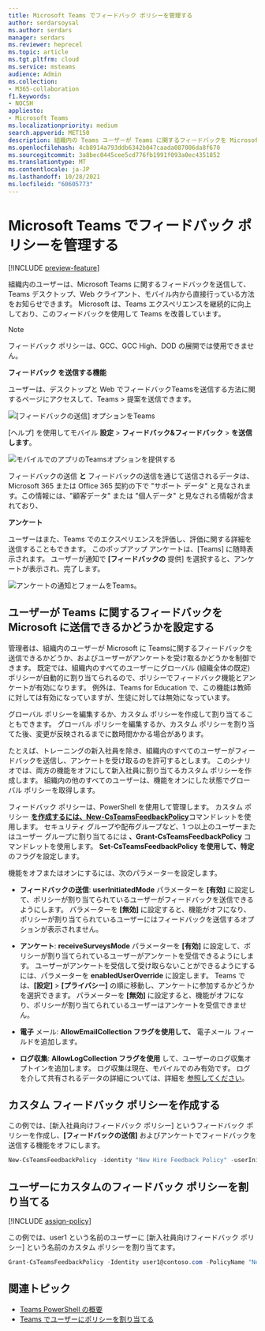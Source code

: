 ```yaml
---
title: Microsoft Teams でフィードバック ポリシーを管理する
author: serdarsoysal
ms.author: serdars
manager: serdars
ms.reviewer: heprecel
ms.topic: article
ms.tgt.pltfrm: cloud
ms.service: msteams
audience: Admin
ms.collection:
- M365-collaboration
f1.keywords:
- NOCSH
appliesto:
- Microsoft Teams
ms.localizationpriority: medium
search.appverid: MET150
description: 組織内の Teams ユーザーが Teams に関するフィードバックを Microsoft に送信できるかどうかを制御するフィードバック ポリシーの使用方法について説明します。
ms.openlocfilehash: 4cb8914a793ddb6342b047caada087006da8f670
ms.sourcegitcommit: 3a8bec0445cee5cd776fb1991f093a0ec4351852
ms.translationtype: MT
ms.contentlocale: ja-JP
ms.lasthandoff: 10/28/2021
ms.locfileid: "60605773"
---
```

# <a name="manage-feedback-policies-in-microsoft-teams"></a>Microsoft Teams でフィードバック ポリシーを管理する

[!INCLUDE [preview-feature](includes/preview-feature.md)]

組織内のユーザーは、Microsoft Teams に関するフィードバックを送信して、Teams デスクトップ、Web クライアント、モバイル内から直接行っている方法をお知らせできます。 Microsoft は、Teams エクスペリエンスを継続的に向上しており、このフィードバックを使用して Teams を改善しています。

> [!NOTE]
> フィードバック ポリシーは、GCC、GCC High、DOD の展開では使用できません。

**フィードバック **を送信する機能****

ユーザーは、デスクトップと Web でフィードバックTeamsを送信する方法に関するページにアクセスして、Teams  >  提案を送信できます。


![[フィードバックの送信] オプションをTeams](media/manage-feedback-policies-in-teams-give-feedback.png)

[ヘルプ] を使用してモバイル **設定**  >  **フィードバック&フィードバック**  >  **を送信します**。

![モバイルでのアプリのTeamsオプションを提供する](media/feedback3.jpg)

 フィードバックの送信 **と** フィードバックの送信を通じて送信されるデータは、Microsoft 365 または Office 365 契約の下で "サポート データ" と見なされます。この情報には、"顧客データ" または "個人データ" と見なされる情報が含まれており、



**アンケート**

ユーザーはまた、Teams でのエクスペリエンスを評価し、評価に関する詳細を送信することもできます。 このポップアップ アンケートは、[Teams] に随時表示されます。 ユーザーが通知で **[フィードバックの** 提供] を選択すると、アンケートが表示され、完了します。

![アンケートの通知とフォームをTeams。](media/manage-feedback-policies-in-teams-survey.png)

## <a name="set-whether-users-can-send-feedback-about-teams-to-microsoft"></a>ユーザーが Teams に関するフィードバックを Microsoft に送信できるかどうかを設定する

管理者は、組織内のユーザーが Microsoft に Teamsに関するフィードバックを送信できるかどうか、およびユーザーがアンケートを受け取るかどうかを制御できます。 既定では、組織内のすべてのユーザーにグローバル (組織全体の既定) ポリシーが自動的に割り当てられるので、ポリシーでフィードバック機能とアンケートが有効になります。 例外は、Teams for Education で、この機能は教師に対しては有効になっていますが、生徒に対しては無効になっています。

グローバル ポリシーを編集するか、カスタム ポリシーを作成して割り当てることもできます。 グローバル ポリシーを編集するか、カスタム ポリシーを割り当てた後、変更が反映されるまでに数時間かかる場合があります。

たとえば、トレーニングの新入社員を除き、組織内のすべてのユーザーがフィードバックを送信し、アンケートを受け取るのを許可するとします。 このシナリオでは、両方の機能をオフにして新入社員に割り当てるカスタム ポリシーを作成します。 組織内の他のすべてのユーザーは、機能をオンにした状態でグローバル ポリシーを取得します。  

フィードバック ポリシーは、PowerShell を使用して管理します。 カスタム ポリシー [**を作成するには、New-CsTeamsFeedbackPolicy**](/office365/enterprise/powershell/manage-skype-for-business-online-with-office-365-powershell)コマンドレットを使用します。 セキュリティ グループや配布グループなど、1 つ以上のユーザーまたはユーザー グループに割り当てるには **、Grant-CsTeamsFeedbackPolicy** コマンドレットを使用します。 **Set-CsTeamsFeedbackPolicy を使用して、特定** のフラグを設定します。

機能をオフまたはオンにするには、次のパラメーターを設定します。

 - **フィードバックの送信**: **userInitiatedMode** パラメーターを **[有効]** に設定して、ポリシーが割り当てられているユーザーがフィードバックを送信できるようにします。 パラメーターを **[無効]** に設定すると、機能がオフになり、ポリシーが割り当てられているユーザーにはフィードバックを送信するオプションが表示されません。

 - **アンケート**: **receiveSurveysMode** パラメーターを **[有効]** に設定して、ポリシーが割り当てられているユーザーがアンケートを受信できるようにします。 ユーザーがアンケートを受信して受け取らないことができるようにするには、パラメーターを **enabledUserOverride** に設定します。 Teams では、**[設定]** > **[プライバシー]** の順に移動し、アンケートに参加するかどうかを選択できます。 パラメーターを **[無効]** に設定すると、機能がオフになり、ポリシーが割り当てられているユーザーはアンケートを受信できません。

 - **電子** メール: **AllowEmailCollection フラグを使用して、** 電子メール フィールドを追加します。
 - **ログ収集**: **AllowLogCollection フラグを使用** して、ユーザーのログ収集オプトインを追加します。 ログ収集は現在、モバイルでのみ有効です。 ログを介して共有されるデータの詳細については、詳細を [参照してください](https://go.microsoft.com/fwlink/?linkid=2168178)。

## <a name="create-a-custom-feedback-policy"></a>カスタム フィードバック ポリシーを作成する

この例では、[新入社員向けフィードバック ポリシー] というフィードバック ポリシーを作成し、**[フィードバックの送信]** およびアンケートでフィードバックを送信する機能をオフにします。

```PowerShell
New-CsTeamsFeedbackPolicy -identity "New Hire Feedback Policy" -userInitiatedMode disabled -receiveSurveysMode disabled
```

## <a name="assign-a-custom-feedback-policy-to-users"></a>ユーザーにカスタムのフィードバック ポリシーを割り当てる

[!INCLUDE [assign-policy](includes/assign-policy.md)]

この例では、user1 という名前のユーザーに [新入社員向けフィードバック ポリシー] という名前のカスタム ポリシーを割り当てます。

```PowerShell
Grant-CsTeamsFeedbackPolicy -Identity user1@contoso.com -PolicyName "New Hire Feedback Policy"
```

## <a name="related-topics"></a>関連トピック

- [Teams PowerShell の概要](teams-powershell-overview.md)
- [ Teams でユーザーにポリシーを割り当てる](policy-assignment-overview.md)
